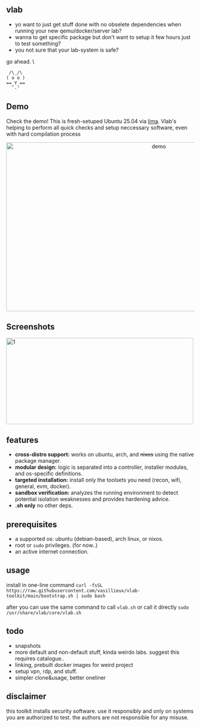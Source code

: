 ## vlab

- yo want to just get stuff done with no obselete dependencies 
when running your new qemu/docker/server lab?
- wanna to get specific package but don't want to setup it few hours just to test something?
- you not sure that your lab-system is safe?

go ahead. \

```
 /\_/\
( o o )
==_Y_==
  `-'
```

## Demo
Check the demo! This is fresh-setuped Ubuntu 25.04 via [lima](https://github.com/lima-vm/lima). 
Vlab's helping to perform all quick checks and setup neccessary software, even with hard compilation process
<p align="center">
    <img width="800" height="450" alt="demo" src="https://github.com/user-attachments/assets/7d3fdebb-805a-4460-b53a-7cc802103bcb" />
</p>

## Screenshots
<p>
    <img width="500" height="230" alt="1" src="https://github.com/user-attachments/assets/b8bd8d51-8feb-4cf9-8176-ed36b02574b1" />
</p>


## features

-   **cross-distro support:** works on ubuntu, arch, and <del>nixos</del> using the native package manager.
-   **modular design:** logic is separated into a controller, installer modules, and os-specific definitions.
-   **targeted installation:** install only the toolsets you need (recon, wifi, general, evm, docker).
-   **sandbox verification:** analyzes the running environment to detect potential isolation weaknesses and provides hardening advice.
-   **.sh only** no other deps.

## prerequisites

-   a supported os: ubuntu (debian-based), arch linux, or nixos.
-   root or `sudo` privileges. (for now..)
-   an active internet connection.

## usage

install in one-line command
```curl -fsSL https://raw.githubusercontent.com/vasillieux/vlab-toolkit/main/bootstrap.sh | sudo bash```

after you can use the same command to call `vlab.sh` or 
call it directly
```sudo /usr/share/vlab/core/vlab.sh```

## todo 

- snapshots 
- more default and non-default stuff, kinda weirdo labs. suggest this requires catalogue..
- linking, prebuilt docker images for weird project 
- setup vpn, rdp, and stuff.
- simpler clone&usage, better oneliner 

## disclaimer

this toolkit installs security software. use it responsibly and only on systems you are authorized to test. the authors are not responsible for any misuse.
